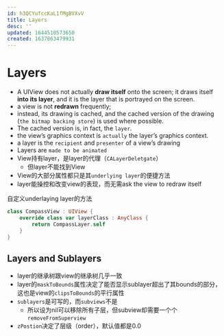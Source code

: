 ```yaml
---
id: h3QCYufccKaL1fMgBVXvV
title: Layers
desc: ''
updated: 1644510573650
created: 1637863479931
---
```


# Layers

* A UIView does not actually **draw itself** onto the screen; it draws itself **into its layer**, and it is the layer that is portrayed on the screen.
* a view is not **redrawn** frequently; 
* instead, its drawing is cached, and the cached version of the drawing (`the bitmap backing store`) is used where possible. 
* The cached version is, in fact, the `layer`. 
* the view’s graphics context is `actually` the layer’s graphics context.
* a layer is the `recipient` and `presenter` of a view’s drawing
* Layers are `made to be animated`
* View持有layer，是layer的代理（`CALayerDeletgate`）
    * 但layer不能找到View
* View的大部分属性都只是其`underlying layer`的便捷方法
* layer能操控和改变view的表现，而无需ask the view to redraw itself

自定义underlaying layer的方法
```swift
class CompassView : UIView {
    override class var layerClass : AnyClass {
        return CompassLayer.self
    }
}
```

## Layers and Sublayers

* layer的继承树跟view的继承树几乎一致
* layer的`maskToBounds`属性决定了能否显示sublayer超出了其bounds的部分，这也是view的`clipsToBounds`的平行属性
* `sublayers`是可写的，而`subviews`不是
    * 所以设为nil可以移除所有子层，但subview却需要一个个`removeFromSuperview`
* `zPostion`决定了层级（order），默认值都是0.0